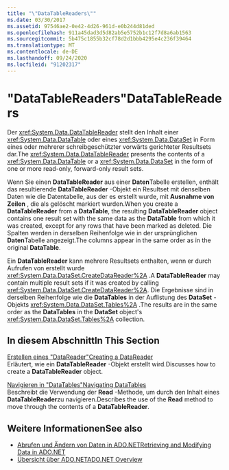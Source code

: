 ```yaml
---
title: "\"DataTableReaders\""
ms.date: 03/30/2017
ms.assetid: 97546ae2-0e42-4d26-961d-e0b244d81ded
ms.openlocfilehash: 911a45dad3d5d82ab5e5752b1c12f7d8a6ab1563
ms.sourcegitcommit: 5b475c1855b32cf78d2d1bbb4295e4c236f39464
ms.translationtype: MT
ms.contentlocale: de-DE
ms.lasthandoff: 09/24/2020
ms.locfileid: "91202317"
---
```

# <a name="datatablereaders"></a><span data-ttu-id="9224d-102">"DataTableReaders"</span><span class="sxs-lookup"><span data-stu-id="9224d-102">DataTableReaders</span></span>

<span data-ttu-id="9224d-103">Der <xref:System.Data.DataTableReader> stellt den Inhalt einer <xref:System.Data.DataTable> oder eines <xref:System.Data.DataSet> in Form eines oder mehrerer schreibgeschützter vorwärts gerichteter Resultsets dar.</span><span class="sxs-lookup"><span data-stu-id="9224d-103">The <xref:System.Data.DataTableReader> presents the contents of a <xref:System.Data.DataTable> or a <xref:System.Data.DataSet> in the form of one or more read-only, forward-only result sets.</span></span>  
  
 <span data-ttu-id="9224d-104">Wenn Sie einen **DataTableReader** aus einer **Daten**Tabelle erstellen, enthält das resultierende **DataTableReader** -Objekt ein Resultset mit denselben Daten wie die Datentabelle, aus der es erstellt wurde, mit **Ausnahme von Zeilen** , die als gelöscht markiert wurden.</span><span class="sxs-lookup"><span data-stu-id="9224d-104">When you create a **DataTableReader** from a **DataTable**, the resulting **DataTableReader** object contains one result set with the same data as the **DataTable** from which it was created, except for any rows that have been marked as deleted.</span></span> <span data-ttu-id="9224d-105">Die Spalten werden in derselben Reihenfolge wie in der ursprünglichen **Daten**Tabelle angezeigt.</span><span class="sxs-lookup"><span data-stu-id="9224d-105">The columns appear in the same order as in the original **DataTable**.</span></span>  
  
 <span data-ttu-id="9224d-106">Ein **DataTableReader** kann mehrere Resultsets enthalten, wenn er durch Aufrufen von erstellt wurde <xref:System.Data.DataSet.CreateDataReader%2A> .</span><span class="sxs-lookup"><span data-stu-id="9224d-106">A **DataTableReader** may contain multiple result sets if it was created by calling <xref:System.Data.DataSet.CreateDataReader%2A>.</span></span> <span data-ttu-id="9224d-107">Die Ergebnisse sind in derselben Reihenfolge wie die **DataTables** in der Auflistung des **DataSet** -Objekts <xref:System.Data.DataSet.Tables%2A> .</span><span class="sxs-lookup"><span data-stu-id="9224d-107">The results are in the same order as the **DataTables** in the **DataSet** object's <xref:System.Data.DataSet.Tables%2A> collection.</span></span>  
  
## <a name="in-this-section"></a><span data-ttu-id="9224d-108">In diesem Abschnitt</span><span class="sxs-lookup"><span data-stu-id="9224d-108">In This Section</span></span>  

 [<span data-ttu-id="9224d-109">Erstellen eines "DataReader"</span><span class="sxs-lookup"><span data-stu-id="9224d-109">Creating a DataReader</span></span>](creating-a-datareader.md)  
 <span data-ttu-id="9224d-110">Erläutert, wie ein **DataTableReader** -Objekt erstellt wird.</span><span class="sxs-lookup"><span data-stu-id="9224d-110">Discusses how to create a **DataTableReader** object.</span></span>  
  
 [<span data-ttu-id="9224d-111">Navigieren in "DataTables"</span><span class="sxs-lookup"><span data-stu-id="9224d-111">Navigating DataTables</span></span>](navigating-datatables.md)  
 <span data-ttu-id="9224d-112">Beschreibt die Verwendung der **Read** -Methode, um durch den Inhalt eines **DataTableReader**zu navigieren.</span><span class="sxs-lookup"><span data-stu-id="9224d-112">Describes the use of the **Read** method to move through the contents of a **DataTableReader**.</span></span>  
  
## <a name="see-also"></a><span data-ttu-id="9224d-113">Weitere Informationen</span><span class="sxs-lookup"><span data-stu-id="9224d-113">See also</span></span>

- [<span data-ttu-id="9224d-114">Abrufen und Ändern von Daten in ADO.NET</span><span class="sxs-lookup"><span data-stu-id="9224d-114">Retrieving and Modifying Data in ADO.NET</span></span>](../retrieving-and-modifying-data.md)
- [<span data-ttu-id="9224d-115">Übersicht über ADO.NET</span><span class="sxs-lookup"><span data-stu-id="9224d-115">ADO.NET Overview</span></span>](../ado-net-overview.md)
